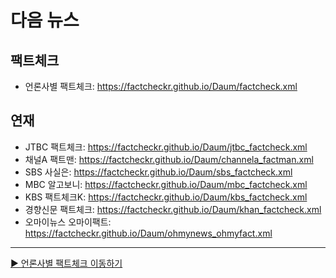# 다음 뉴스

## 팩트체크
- 언론사별 팩트체크: https://factcheckr.github.io/Daum/factcheck.xml

## 연재
- JTBC 팩트체크: https://factcheckr.github.io/Daum/jtbc_factcheck.xml
- 채널A 팩트맨: https://factcheckr.github.io/Daum/channela_factman.xml
- SBS 사실은: https://factcheckr.github.io/Daum/sbs_factcheck.xml
- MBC 알고보니: https://factcheckr.github.io/Daum/mbc_factcheck.xml
- KBS 팩트체크K: https://factcheckr.github.io/Daum/kbs_factcheck.xml
- 경향신문 팩트체크: https://factcheckr.github.io/Daum/khan_factcheck.xml
- 오마이뉴스 오마이팩트: https://factcheckr.github.io/Daum/ohmynews_ohmyfact.xml

---

[▶️ 언론사별 팩트체크 이동하기](https://github.com/FactCheckr/Media) 
